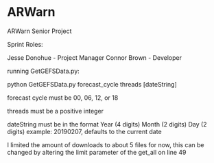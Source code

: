 # ARWarn
ARWarn Senior Project


Sprint Roles:

Jesse Donohue - Project Manager
Connor Brown - Developer

running GetGEFSData.py:

python GetGEFSData.py forecast_cycle threads [dateString]

forecast cycle must be 00, 06, 12, or 18

threads must be a positive integer

dateString must be in the format Year (4 digits) Month (2 digits) Day (2 digits) example: 20190207, defaults to the current date

I limited the amount of downloads to about 5 files for now, this can be changed by altering the limit parameter of the get_all on line 49
